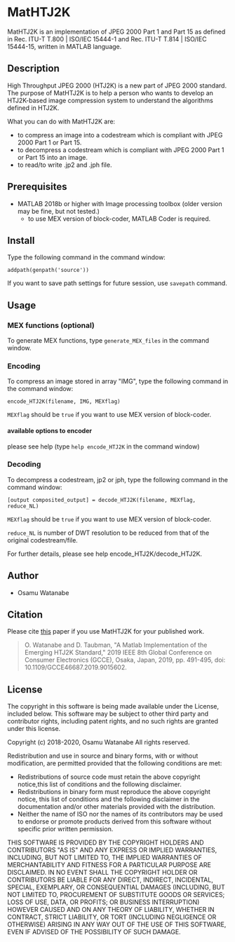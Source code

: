 MatHTJ2K
=====

MatHTJ2K is an implementation of JPEG 2000 Part 1 and Part 15 as defined in Rec. ITU-T T.800 | ISO/IEC 15444-1 and Rec. ITU-T T.814 | ISO/IEC 15444-15, written in MATLAB language.

## Description 

High Throughput JPEG 2000 (HTJ2K) is a new part of JPEG 2000 standard. The purpose of MatHTJ2K is to help a person who wants to develop an HTJ2K-based image compression system to understand the algorithms defined in HTJ2K. 

What you can do with MatHTJ2K are:

- to compress an image into a codestream which is compliant with JPEG 2000 Part 1 or Part 15.
- to decompress a codestream which is compliant with JPEG 2000 Part 1 or Part 15 into an image.
- to read/to write .jp2 and .jph file.

## Prerequisites

- MATLAB 2018b or higher with Image processing toolbox (older version may be fine, but not tested.)
  - to use MEX version of block-coder, MATLAB Coder is required.

## Install

Type the following command in the command window:

`addpath(genpath('source'))`

If you want to save path settings for future session, use `savepath` command.

## Usage

### MEX functions (optional)

To generate MEX functions, type `generate_MEX_files` in the command window.

### Encoding

To compress an image stored in array "IMG", type the following command in the command window:

`encode_HTJ2K(filename, IMG, MEXflag)`

`MEXflag` should be `true` if you want to use MEX version of  block-coder.

#### available options to encoder

 please see help (type `help encode_HTJ2K` in the command window)

### Decoding

To decompress a codestream, jp2 or jph, type the following command in the command window:

`[output composited_output] = decode_HTJ2K(filename, MEXflag, reduce_NL)`

`MEXflag` should be `true` if you want to use MEX version of  block-coder.

`reduce_NL` is number of DWT resolution to be reduced from that of the original codestream/file. 

For further details, please see help encode_HTJ2K/decode_HTJ2K.

## Author

- Osamu Watanabe

## Citation

Please cite [this](https://doi.org/10.1109/GCCE46687.2019.9015602) paper if you use MatHTJ2K for your published work.

> O. Watanabe and D. Taubman, "A Matlab Implementation of the Emerging HTJ2K Standard," 2019 IEEE 8th Global Conference on Consumer Electronics (GCCE), Osaka, Japan, 2019, pp. 491-495, doi: 10.1109/GCCE46687.2019.9015602.

## License

The copyright in this software is being made available under the License, included below. This software may be subject to other third party and contributor rights, including patent rights, and no such rights are granted under this license.

Copyright (c) 2018-2020, Osamu Watanabe
All rights reserved.

Redistribution and use in source and binary forms, with or without modification, are permitted provided that the following conditions are met:

- Redistributions of source code must retain the above copyright notice,this list of conditions and the following disclaimer.
- Redistributions in binary form must reproduce the above copyright notice, this list of conditions and the following disclaimer in the documentation and/or other materials provided with the distribution.
- Neither the name of ISO nor the names of its contributors may be used to endorse or promote products derived from this software without specific prior written permission.

THIS SOFTWARE IS PROVIDED BY THE COPYRIGHT HOLDERS AND CONTRIBUTORS "AS IS" AND ANY EXPRESS OR IMPLIED WARRANTIES, INCLUDING, BUT NOT LIMITED TO, THE IMPLIED WARRANTIES OF MERCHANTABILITY AND FITNESS FOR A PARTICULAR PURPOSE ARE DISCLAIMED. IN NO EVENT SHALL THE COPYRIGHT HOLDER OR CONTRIBUTORS BE LIABLE FOR ANY DIRECT, INDIRECT, INCIDENTAL, SPECIAL, EXEMPLARY, OR CONSEQUENTIAL DAMAGES (INCLUDING, BUT NOT LIMITED TO, PROCUREMENT OF SUBSTITUTE GOODS OR SERVICES; LOSS OF USE, DATA, OR PROFITS; OR BUSINESS INTERRUPTION) HOWEVER CAUSED AND ON ANY THEORY OF LIABILITY, WHETHER IN CONTRACT, STRICT LIABILITY, OR TORT (INCLUDING NEGLIGENCE OR OTHERWISE) ARISING IN ANY WAY OUT OF THE USE OF THIS SOFTWARE, EVEN IF ADVISED OF THE POSSIBILITY OF SUCH DAMAGE.